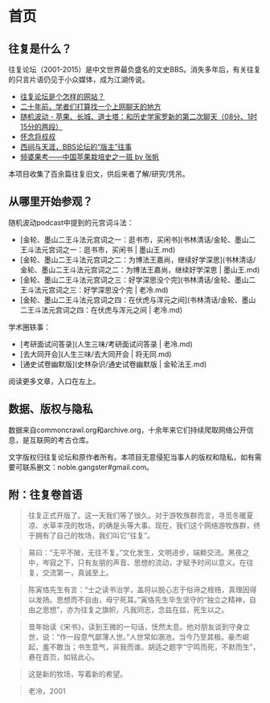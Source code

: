 # 首页

## 往复是什么？

往复论坛（2001-2015）是中文世界最负盛名的文史BBS。消失多年后，有关往复的只言片语仍见于小众媒体，成为江湖传说。

- [往复论坛是个怎样的网站？](https://www.zhihu.com/question/39552772)
- [二十年前，学者们打算找一个上网聊天的地方](https://mp.weixin.qq.com/s/JfK6JZ-GPBB-jlLf0RtMZw)
- [随机波动 - 苹果、长城、道士塔：和历史学家罗新的第二次聊天（08分、1时15分的两段）](https://www.stovol.club/005)
- [怀念将叔叔](https://www.sohu.com/a/652277155_121286085)
- [西祠与天涯，BBS论坛的“版主”往事](https://www.lifeweek.com.cn/article/160832)
- [频婆果考——中国苹果栽培史之一斑 by 张帆](http://agri-history.ihns.ac.cn/scholars/zhangfan1.htm)

本项目收集了百余篇往复旧文，供后来者了解/研究/凭吊。

## 从哪里开始参观？

随机波动podcast中提到的元宫词斗法：

- [金轮、墨山二王斗法元宫词之一：逛书市，买闲书](书林清话/金轮、墨山二王斗法元宫词之一：逛书市，买闲书 | 墨山王.md)
- [金轮、墨山二王斗法元宫词之二：为博法王嘉尚，继续好学深思](书林清话/金轮、墨山二王斗法元宫词之二：为博法王嘉尚，继续好学深思 | 墨山王.md)
- [金轮、墨山二王斗法元宫词之三：好学深思没个完](书林清话/金轮、墨山二王斗法元宫词之三：好学深思没个完 | 老冷.md)
- [金轮、墨山二王斗法元宫词之四：在伏虎与浑元之间](书林清话/金轮、墨山二王斗法元宫词之四：在伏虎与浑元之间 | 老冷.md)

学术圈轶事：

- [考研面试问答录](人生三味/考研面试问答录 | 老冷.md)
- [去大同开会](人生三味/去大同开会 | 将无同.md)
- [通史试卷幽默版](史林杂识/通史试卷幽默版 | 金轮法王.md)

阅读更多文章，入口在左上。

## 数据、版权与隐私

数据来自commoncrawl.org和archive.org，十余年来它们持续爬取网络公开信息，是互联网的考古仓库。

文字版权归往复论坛和原作者所有。本项目无意侵犯当事人的版权和隐私，如有需要可联系删文：noble.gangster#gmail.com。

## 附：往复卷首语

> 往复正式开版了。这一天我们等了很久。对于游牧族群而言，寻觅冬暖夏凉、水草丰茂的牧场，的确是头等大事。现在，我们这个网络游牧族群，终于拥有了自己的牧场，我们叫它“往复”。

>易曰：“无平不陂，无往不复。”文化发生，文明进步，端赖交流。黑夜之中，岑寂之下，只有友朋的声音、思想的流动，才赋予时间以意义。在往复，交流第一，真诚至上。

>陈寅恪先生有言：“士之读书治学，盖将以脱心志于俗谛之桎梏，真理因得以发扬。思想而不自由，毋宁死耳。”寅恪先生毕生坚守的“独立之精神，自由之思想”，亦为往复之旗帜，凡我同志，念兹在兹，死生以之。

>昔年始读《宋书》，读到王微的一句话，怃然太息。他对朋友谈到守身立世，说：“作一段意气鄙薄人世。”人世常如溷池，当今乃至其极。豪杰崛起，羞不敢当；书生意气，非我而谁。胡适之题字“宁鸣而死，不默而生”，悬在首页，如铭此心。

>这是新的牧场，写着新的希望。

>老冷，2001